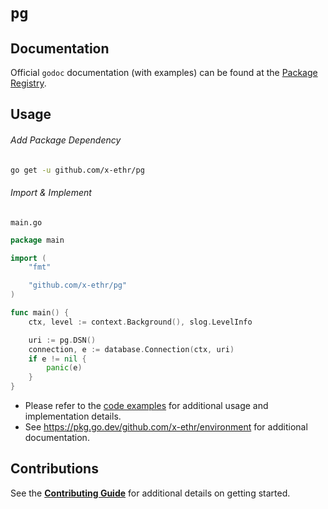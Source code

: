 # `pg`

## Documentation

Official `godoc` documentation (with examples) can be found at the [Package Registry](https://pkg.go.dev/github.com/x-ethr/pg).

## Usage

###### Add Package Dependency

```bash
go get -u github.com/x-ethr/pg
```

###### Import & Implement

`main.go`

```go
package main

import (
    "fmt"

    "github.com/x-ethr/pg"
)

func main() {
    ctx, level := context.Background(), slog.LevelInfo

    uri := pg.DSN()
    connection, e := database.Connection(ctx, uri)
    if e != nil {
        panic(e)
    }
}
```

- Please refer to the [code examples](./example_test.go) for additional usage and implementation details.
- See https://pkg.go.dev/github.com/x-ethr/environment for additional documentation.

## Contributions

See the [**Contributing Guide**](./CONTRIBUTING.md) for additional details on getting started.

